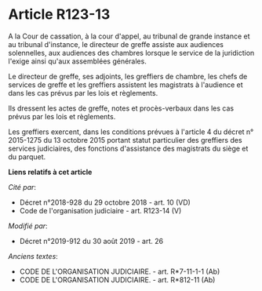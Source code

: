 # Article R123-13

A la Cour de cassation, à la cour d'appel, au tribunal de grande instance et au tribunal d'instance, le directeur de greffe
assiste aux audiences solennelles, aux audiences des chambres lorsque le service de la juridiction l'exige ainsi qu'aux
assemblées générales.

Le directeur de greffe, ses adjoints, les greffiers de chambre, les chefs de services de greffe et les greffiers assistent
les magistrats à l'audience et dans les cas prévus par les lois et règlements.

Ils dressent les actes de greffe, notes et procès-verbaux dans les cas prévus par les lois et règlements.

Les greffiers exercent, dans les conditions prévues à l'article 4 du décret n° 2015-1275 du 13 octobre 2015 portant statut
particulier des greffiers des services judiciaires, des fonctions d'assistance des magistrats du siège et du parquet.

**Liens relatifs à cet article**

_Cité par_:

  - Décret n°2018-928 du 29 octobre 2018 - art. 10 (VD)
  - Code de l'organisation judiciaire - art. R123-14 (V)

_Modifié par_:

  - Décret n°2019-912 du 30 août 2019 - art. 26

_Anciens textes_:

  - CODE DE L'ORGANISATION JUDICIAIRE. - art. R*7-11-1-1 (Ab)
  - CODE DE L'ORGANISATION JUDICIAIRE. - art. R*812-11 (Ab)
